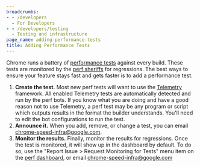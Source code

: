 ```yaml
---
breadcrumbs:
- - /developers
  - For Developers
- - /developers/testing
  - Testing and infrastructure
page_name: adding-performance-tests
title: Adding Performance Tests
---
```


Chrome runs a battery of [performance tests](https://chromeperf.appspot.com/)
against every build. These tests are monitored by the [perf
sheriffs](http://www.chromium.org/developers/tree-sheriffs/perf-sheriffs) for
regressions. The best ways to ensure your feature stays fast and gets faster is
to add a performance test.

1.  **Create the test.** Most new perf tests will want to use the
            [Telemetry](/developers/telemetry) framework. All enabled Telemetry
            tests are automatically detected and run by the perf bots. If you
            know what you are doing and have a good reason not to use Telemetry,
            a perf test may be any program or script which outputs results in
            the format the builder understands. You'll need to edit the bot
            configurations to run the test.
2.  **Announce it.** When you add, remove, or change a test, you can
            email chrome-speed-infra@google.com.
3.  **Monitor the results.** Finally, monitor the results for
            regressions. Once the test is monitored, it will show up in the
            dashboard by default. To do so, use the "Report Issue &gt; Request
            Monitoring for Tests" menu item on the [perf
            dashboard](http://chromeperf.appspot.com/), or email
            chrome-speed-infra@google.com
